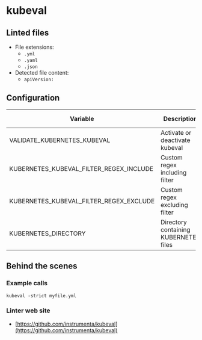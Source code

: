 <!-- markdownlint-disable MD033 MD041 -->
<!-- Generated by .automation/build.py, please do not update manually -->
# kubeval
## Linted files

- File extensions:
  - `.yml`
  - `.yaml`
  - `.json`
- Detected file content:
  - `apiVersion:`
## Configuration

| Variable | Description | Default value |
| ----------------- | -------------- | -------------- |
| VALIDATE_KUBERNETES_KUBEVAL | Activate or deactivate kubeval | `true` |
| KUBERNETES_KUBEVAL_FILTER_REGEX_INCLUDE | Custom regex including filter |  |
| KUBERNETES_KUBEVAL_FILTER_REGEX_EXCLUDE | Custom regex excluding filter |  |
| KUBERNETES_DIRECTORY | Directory containing KUBERNETES files | `kubernetes` |

## Behind the scenes

### Example calls

```shell
kubeval -strict myfile.yml
```

### Linter web site
- [https://github.com/instrumenta/kubeval](https://github.com/instrumenta/kubeval)

